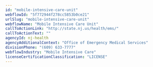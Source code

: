 ```yaml
---
id: "mobile-intensive-care-unit"
webflowId: "5f772944f278cc5853b0ce21"
urlSlug: "mobile-intensive-care-unit"
webflowName: "Mobile Intensive Care Unit"
callToActionLink: "http://state.nj.us/health/ems/"
callToActionText: ""
agencyId: nj-health
agencyAdditionalContext: "Office of Emergency Medical Services"
divisionPhone: "(609) 633-7777"
webflowIndustry: "Mobile Intensive Care"
licenseCertificationClassification: "LICENSE"
---
```

